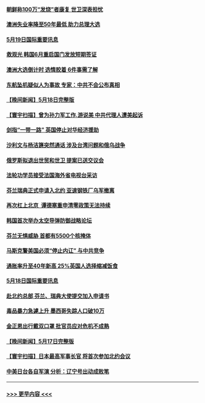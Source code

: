 #### [朝鲜称100万“发烧”者康复 世卫深表担忧](../pages/prog202/a103432935.md?t=05192101) 
#### [澳洲失业率降至50年最低 助力总理大选](../pages/prog202/a103432949.md?t=05192101) 
#### [5月19日国际重要讯息](../pages/prog202/a103432929.md?t=05192101) 
#### [救观光 韩国6月重启国门发放短期签证](../pages/prog202/a103432841.md?t=05192101) 
#### [澳洲大选倒计时 选情胶着 6件事需了解](../pages/prog202/a103432792.md?t=05192101) 
#### [东航坠机疑似人为事故 专家：中共不会公布真相](../pages/prog202/a103432747.md?t=05192101) 
#### [【晚间新闻】5月18日完整版](../pages/prog202/a103432635.md?t=05192101) 
#### [【寰宇扫描】曾为孙力军工作.游说美 中共代理人遭美起诉](../pages/prog202/a103432660.md?t=05192101) 
#### [剑指“一带一路” 英国停止对华经济援助](../pages/prog202/a103432687.md?t=05192101) 
#### [沙利文与杨洁篪突然通话 涉及台湾问题和俄乌战争](../pages/prog202/a103432643.md?t=05192101) 
#### [俄罗斯拟退出世贸和世卫 提案已送交议会](../pages/prog202/a103432435.md?t=05192101) 
#### [法轮功学员接受法国海外省电视台采访](../pages/prog202/a103432385.md?t=05192101) 
#### [芬兰瑞典正式申请入北约 亚速钢铁厂乌军撤离](../pages/prog202/a103432365.md?t=05192101) 
#### [再次杠上北京  谭德塞重申清零政策无法持续](../pages/prog202/a103432382.md?t=05192101) 
#### [韩国首次举办太空导弹防御战略论坛](../pages/prog202/a103432307.md?t=05192101) 
#### [芬兰无惧威胁 首都有5500个核掩体](../pages/prog202/a103432123.md?t=05192101) 
#### [马斯克警美国必须“停止内讧” 与中共竞争](../pages/prog202/a103432115.md?t=05192101) 
#### [通胀率升至40年新高 25%英国人选择缩减饭食](../pages/prog202/a103432103.md?t=05192101) 
#### [5月18日国际重要讯息](../pages/prog202/a103432076.md?t=05192101) 
#### [赴北约总部 芬兰、瑞典大使提交加入申请书](../pages/prog202/a103432020.md?t=05192101) 
#### [毒品暴力急遽上升 墨西哥失踪人口破10万](../pages/prog202/a103431978.md?t=05192101) 
#### [金正恩出行戴双口罩 批官员应对危机不成熟](../pages/prog202/a103431921.md?t=05192101) 
#### [【晚间新闻】5月17日完整版](../pages/prog202/a103431791.md?t=05192101) 
#### [【寰宇扫描】日本最高军事长官 将首次参加北约会议](../pages/prog202/a103431822.md?t=05192101) 
#### [中美日台各自军演 分析：辽宁号出动成败笔](../pages/prog202/a103431824.md?t=05192101) 

----
#### [ >>> 更早内容 <<< ](../indexes/prog202-earlier.md)
